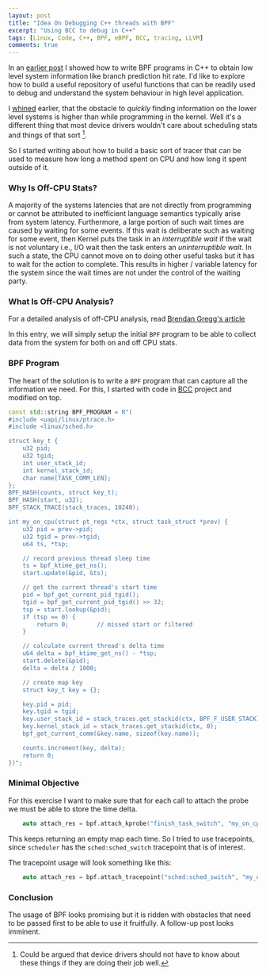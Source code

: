 ```yaml
---
layout: post
title: "Idea On Debugging C++ threads with BPF"
excerpt: "Using BCC to debug in C++"
tags: [Linux, Code, C++, BPF, eBPF, BCC, tracing, LLVM]
comments: true
---
```

In an [earlier post](http://www.mycpu.org/writing-bpf-c++/) I showed how to
write BPF programs in C++ to obtain low level system information like branch
prediction hit rate. I'd like to explore how to build a useful repository of
useful functions that can be readily used to debug and understand the system
behaviour in high level application.

I [whined](http://www.mycpu.org/back-to-bcc/) earlier, that the obstacle to
*quickly* finding information on the lower level systems is higher than while
programming in the kernel. Well it's a different thing that most device drivers
wouldn't care about scheduling stats and things of that sort [^1].

So I started writing about how to build a basic sort of tracer that can be used
to measure how long a method spent on CPU and how long it spent outside of it.

### Why Is Off-CPU Stats?
A majority of the systems latencies that are not directly from programming or
cannot be attributed to inefficient language semantics typically arise from
system latency. Furthermore, a large portion of such wait times are caused by
waiting for some events. If this wait is deliberate such as waiting for some
event, then Kernel puts the task in an *interruptible wait* if the wait is not
voluntary i.e., I/O wait then the task enters an *uninterruptible wait*. In such
a state, the CPU cannot move on to doing other useful tasks but it has to wait
for the action to complete. This results in higher / variable latency for the
system since the wait times are not under the control of the waiting party.

### What Is Off-CPU Analysis?
For a detailed analysis of off-CPU analysis, read [Brendan Gregg's
article](http://www.brendangregg.com/offcpuanalysis.html)

In this entry, we will simply setup the initial ``BPF`` program to be able to
collect data from the system for both on and off CPU stats.

### BPF Program
The heart of the solution is to write a ``BPF`` program that can capture all the
information we need. For this, I started with code in
[BCC](https://github.com/iovisor/bcc/) project and modified on top.
```cpp
const std::string BPF_PROGRAM = R"(
#include <uapi/linux/ptrace.h>
#include <linux/sched.h>

struct key_t {
    u32 pid;
    u32 tgid;
    int user_stack_id;
    int kernel_stack_id;
    char name[TASK_COMM_LEN];
};
BPF_HASH(counts, struct key_t);
BPF_HASH(start, u32);
BPF_STACK_TRACE(stack_traces, 10240);

int my_on_cpu(struct pt_regs *ctx, struct task_struct *prev) {
    u32 pid = prev->pid;
    u32 tgid = prev->tgid;
    u64 ts, *tsp;

    // record previous thread sleep time
    ts = bpf_ktime_get_ns();
    start.update(&pid, &ts);

    // get the current thread's start time
    pid = bpf_get_current_pid_tgid();
    tgid = bpf_get_current_pid_tgid() >> 32;
    tsp = start.lookup(&pid);
    if (tsp == 0) {
        return 0;        // missed start or filtered
    }

    // calculate current thread's delta time
    u64 delta = bpf_ktime_get_ns() - *tsp;
    start.delete(&pid);
    delta = delta / 1000;

    // create map key
    struct key_t key = {};

    key.pid = pid;
    key.tgid = tgid;
    key.user_stack_id = stack_traces.get_stackid(ctx, BPF_F_USER_STACK);
    key.kernel_stack_id = stack_traces.get_stackid(ctx, 0);
    bpf_get_current_comm(&key.name, sizeof(key.name));

    counts.increment(key, delta);
    return 0;
})";
```
### Minimal Objective
For this exercise I want to make sure that for each call to attach the probe we
must be able to store the time delta.

```cpp
    auto attach_res = bpf.attach_kprobe("finish_task_switch", "my_on_cpu");
```
This keeps returning an empty map each time. So I tried to use tracepoints,
since ``scheduler`` has the ``sched:sched_switch`` tracepoint that is of
interest.

The tracepoint usage will look something like this:
```cpp
    auto attach_res = bpf.attach_tracepoint("sched:sched_switch", "my_on_cpu");
```

### Conclusion
The usage of BPF looks promising but it is ridden with obstacles that need to be
passed first to be able to use it fruitfully. A follow-up post looks imminent.


[^1]: Could be argued that device drivers should not have to know about these things if they are doing their job well.
